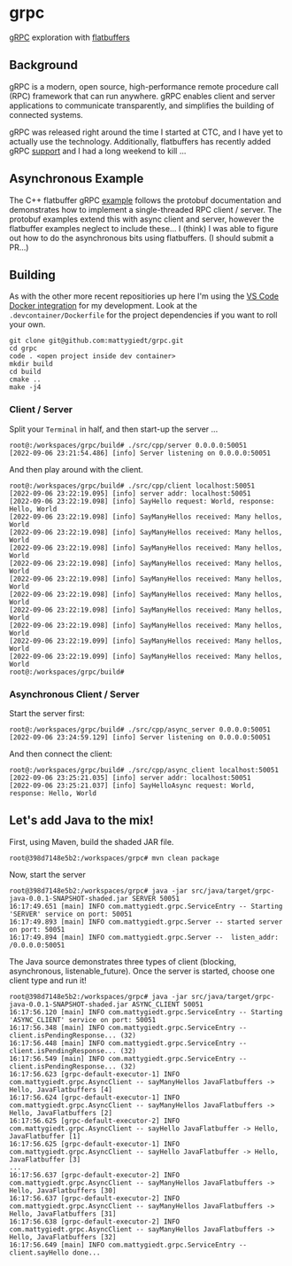 # grpc
[gRPC](https://github.com/grpc/grpc) exploration with [flatbuffers](https://github.com/google/flatbuffers)

## Background
gRPC is a modern, open source, high-performance remote procedure call (RPC) framework that can run anywhere. gRPC enables client and server applications to communicate transparently, and simplifies the building of connected systems.

gRPC was released right around the time I started at CTC, and I have yet to actually use the technology. Additionally, flatbuffers has recently added gRPC [support](https://grpc.io/blog/grpc-flatbuffers/) and I had a long weekend to kill ...

## Asynchronous Example
The C++ flatbuffer gRPC [example](https://github.com/google/flatbuffers/tree/master/grpc/samples/greeter) follows the protobuf documentation and demonstrates how to implement a single-threaded RPC client / server. The protobuf examples extend this with async client and server, however the flatbuffer examples neglect to include these... I (think) I was able to figure out how to do the asynchronous bits using flatbuffers. (I should submit a PR...)

## Building
As with the other more recent repositiories up here I'm using the [VS Code Docker integration](https://code.visualstudio.com/docs/remote/containers) for my development. Look at the `.devcontainer/Dockerfile` for the project dependencies if you want to roll your own.

```
git clone git@github.com:mattygiedt/grpc.git
cd grpc
code . <open project inside dev container>
mkdir build
cd build
cmake ..
make -j4
```

### Client / Server
Split your `Terminal` in half, and then start-up the server ...
```
root@:/workspaces/grpc/build# ./src/cpp/server 0.0.0.0:50051
[2022-09-06 23:21:54.486] [info] Server listening on 0.0.0.0:50051
```

And then play around with the client.
```
root@:/workspaces/grpc/build# ./src/cpp/client localhost:50051
[2022-09-06 23:22:19.095] [info] server addr: localhost:50051
[2022-09-06 23:22:19.098] [info] SayHello request: World, response: Hello, World
[2022-09-06 23:22:19.098] [info] SayManyHellos received: Many hellos, World
[2022-09-06 23:22:19.098] [info] SayManyHellos received: Many hellos, World
[2022-09-06 23:22:19.098] [info] SayManyHellos received: Many hellos, World
[2022-09-06 23:22:19.098] [info] SayManyHellos received: Many hellos, World
[2022-09-06 23:22:19.098] [info] SayManyHellos received: Many hellos, World
[2022-09-06 23:22:19.098] [info] SayManyHellos received: Many hellos, World
[2022-09-06 23:22:19.098] [info] SayManyHellos received: Many hellos, World
[2022-09-06 23:22:19.098] [info] SayManyHellos received: Many hellos, World
[2022-09-06 23:22:19.099] [info] SayManyHellos received: Many hellos, World
[2022-09-06 23:22:19.099] [info] SayManyHellos received: Many hellos, World
root@:/workspaces/grpc/build#
```

### Asynchronous Client / Server
Start the server first:
```
root@:/workspaces/grpc/build# ./src/cpp/async_server 0.0.0.0:50051
[2022-09-06 23:24:59.129] [info] Server listening on 0.0.0.0:50051
```

And then connect the client:
```
root@:/workspaces/grpc/build# ./src/cpp/async_client localhost:50051
[2022-09-06 23:25:21.035] [info] server addr: localhost:50051
[2022-09-06 23:25:21.037] [info] SayHelloAsync request: World, response: Hello, World
```

## Let's add Java to the mix!
First, using Maven, build the shaded JAR file.
```
root@398d7148e5b2:/workspaces/grpc# mvn clean package
```
Now, start the server
```
root@398d7148e5b2:/workspaces/grpc# java -jar src/java/target/grpc-java-0.0.1-SNAPSHOT-shaded.jar SERVER 50051
16:17:49.651 [main] INFO com.mattygiedt.grpc.ServiceEntry -- Starting 'SERVER' service on port: 50051
16:17:49.893 [main] INFO com.mattygiedt.grpc.Server -- started server on port: 50051
16:17:49.894 [main] INFO com.mattygiedt.grpc.Server --  listen_addr: /0.0.0.0:50051
```
The Java source demonstrates three types of client (blocking, asynchronous, listenable_future).
Once the server is started, choose one client type and run it!
```
root@398d7148e5b2:/workspaces/grpc# java -jar src/java/target/grpc-java-0.0.1-SNAPSHOT-shaded.jar ASYNC_CLIENT 50051
16:17:56.120 [main] INFO com.mattygiedt.grpc.ServiceEntry -- Starting 'ASYNC_CLIENT' service on port: 50051
16:17:56.348 [main] INFO com.mattygiedt.grpc.ServiceEntry -- client.isPendingResponse... (32)
16:17:56.448 [main] INFO com.mattygiedt.grpc.ServiceEntry -- client.isPendingResponse... (32)
16:17:56.549 [main] INFO com.mattygiedt.grpc.ServiceEntry -- client.isPendingResponse... (32)
16:17:56.623 [grpc-default-executor-1] INFO com.mattygiedt.grpc.AsyncClient -- sayManyHellos JavaFlatbuffers -> Hello, JavaFlatbuffers [4]
16:17:56.624 [grpc-default-executor-1] INFO com.mattygiedt.grpc.AsyncClient -- sayManyHellos JavaFlatbuffers -> Hello, JavaFlatbuffers [2]
16:17:56.625 [grpc-default-executor-2] INFO com.mattygiedt.grpc.AsyncClient -- sayHello JavaFlatbuffer -> Hello, JavaFlatbuffer [1]
16:17:56.625 [grpc-default-executor-1] INFO com.mattygiedt.grpc.AsyncClient -- sayHello JavaFlatbuffer -> Hello, JavaFlatbuffer [3]
...
16:17:56.637 [grpc-default-executor-2] INFO com.mattygiedt.grpc.AsyncClient -- sayManyHellos JavaFlatbuffers -> Hello, JavaFlatbuffers [30]
16:17:56.637 [grpc-default-executor-2] INFO com.mattygiedt.grpc.AsyncClient -- sayManyHellos JavaFlatbuffers -> Hello, JavaFlatbuffers [31]
16:17:56.638 [grpc-default-executor-2] INFO com.mattygiedt.grpc.AsyncClient -- sayManyHellos JavaFlatbuffers -> Hello, JavaFlatbuffers [32]
16:17:56.649 [main] INFO com.mattygiedt.grpc.ServiceEntry -- client.sayHello done...
```

